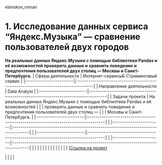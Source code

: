elanskov_roman
# 1. Исследование данных сервиса “Яндекс.Музыка” — сравнение пользователей двух городов
**На реальных данных Яндекс.Музыки c помощью библиотеки Pandas и её возможностей проверить данные и сравнить поведение и предпочтения пользователей двух столиц — Москвы и Санкт-Петербурга.**
| Сферы деятельности       | Интернет-сервисыБ Стриминговый сервис                                                  |
|:------------------------:|:--------------------------------------------------------------------------------------:|
| Направление деятельности | Data Analyst                                                                           |
|:------------------------:|:--------------------------------------------------------------------------------------:|
| Задачи проекта           | На реальных данных Яндекс.Музыки c помощью библиотеки Pandas и её возможностей         |
|                          |   проверить данные и сравнить поведение и предпочтения пользователей двух столиц —     |
|                          |  Москвы и Санкт-Петербурга.                                                            |
|:------------------------:|:--------------------------------------------------------------------------------------:|
|
|:------------------------:|:--------------------------------------------------------------------------------------:|
|
|:------------------------:|:--------------------------------------------------------------------------------------:|
|
|:------------------------:|:--------------------------------------------------------------------------------------:|
|
|
|
|
|
|
|
|
|
|
|
|
|
|
|[Ссылка на проект](https://github.com/elanskov/elanskov_roman/tree/main/01_music_of_big_city "Исследование данных сервиса “Яндекс.Музыка”")

|
|
|
|
